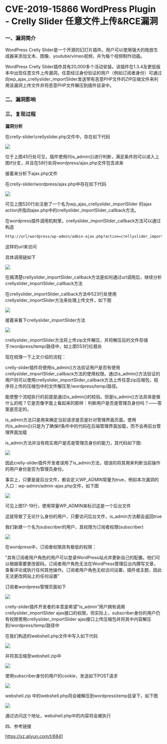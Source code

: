 # CVE-2019-15866 WordPress Plugin - Crelly Slider 任意文件上传&RCE漏洞

### 一、漏洞简介

WordPress Crelly Slider是一个开源的幻灯片插件。用户可以使用强大的拖放生成器来添加文本、图像、youtube/vimeo视频，并为每个视频制作动画。

WordPress Crelly Slider插件具有20,000多个活动安装。该插件在1.3.4及更低版本中出现任意文件上传漏洞。任意经过身份验证的用户（例如订阅者身份）可通过向wp_ajax_crellyslider_importSlider发送带有恶意PHP文件的ZIP压缩文件来利用该漏洞上传文件并将恶意PHP文件解压到插件目录中。

### 二、漏洞影响

### 三、复现过程

**漏洞分析**

在crelly-slider\crellyslider.php文件中，存在如下代码

![](images/15895201352194.png)


位于上图45行处可见，插件使用if(is_admin())进行判断，满足条件则可以进入上图if分支，并且在58行处将wordpress/ajax.php文件包含进来

接着来分析下ajax.php文件

在crelly-slider/wordpress/ajax.php中存在如下代码

![](images/15895201426485.png)


可见上图520行处注册了一个名为wp_ajax_crellyslider_importSlider 的ajax action并指向ajax.php中的crellyslider_importSlider_callback方法。

在wordpress插件调用机制里，crellyslider_importSlider_callback方法可以通过构造


```bash
http://url/wordpress/wp-admin/admin-ajax.php?action=crellyslider_importSlider
```

这样的url来访问

具体调用链如下

![](images/15895201650985.png)


在搞清楚crellyslider_importSlider_callback方法是如何通过url调用后，继续分析crellyslider_importSlider_callback方法

在crellyslider_importSlider_callback方法中523行处使用crellyslider_importSlider方法来处理上传文件，如下图

![](images/15895201737211.png)


接着来看下crellyslider_importSlider方法

![](images/15895201824256.png)


crellyslider_importSlider方法将上传zip文件解压，并将解压后的文件存储于/wordpress/temp/路径中，如上图553行红框处

现在梳理一下上文介绍的流程：

crelly-slider插件将使用is_admin()方法验证用户是否有使用crellyslider_importSlider_callback方法的使用权限。通过is_admin()方法验证的用户则可以使用crellyslider_importSlider_callback方法上传任意zip压缩包，程序将上传的压缩包中的文件解压至/wordpress/temp/路径。

能使整个流程执行的前提是通过is_admin()的校验。但是is_admin()方法具体是做什么的呢？它是否像字面上看起来的那样：判断用户是否是管理员身份吗？——答案是否定的。

is_admin方法只是用来确定当前请求是否是针对管理界面页面。使用if(is_admin())只是为了确保if条件中的代码在后端管理界面加载，而不会再前台管理界面加载

is_admin方法并没有核实用户是否是管理员身份的能力，其代码如下图:

![](images/15895201918216.png)


因此crelly-slider插件开发者误用了is_admin方法，错误的将其用来判断当前操作的用户身份是否为管理员身份。

事实上，只要是是后台文件，都会定义WP_ADMIN常量为true，例如本次漏洞的入口：wp-admin/admin-ajax.php文件，如下图

![](images/15895202006299.png)


可见上图17-19行，使用常量WP_ADMIN来标识这是一个后台文件

这就导致了无论什么身份的用户，只要访问后台文件，is_admin方法都会返回true

我们新建一个名为subscriber的用户，其权限为订阅者权限(subscriber)

![](images/15895202086104.png)


在wordpress中，订阅者权限具有极低的权限：

“具有订阅者用户角色的用户可以登录WordPress站点并更新自己的配置。他们可以根据需要更改密码。订阅者用户角色无法在WordPress管理后台内撰写文章，查看评论或执行任何其他操作。订阅者用户角色无权访问设置，插件或主题，因此无法更改网站上的任何设置”

订阅者wordpress管理页面如下

![](images/15895202156246.png)


crelly-slider插件开发者的本意是希望”is_admin”用户拥有调用crellyslider_importSlider ajax接口的权限，但实际上，subscriber身份的用户仍有权限使用crellyslider_importSlider ajax接口上传压缩包并将其中内容解压到/wordpress/temp/路径中

在我们构造的webshell.php文件中写入如下代码

![](images/15895202234573.png)


并将其压缩至webshell.zip中

![](images/15895202309743.png)


使用subscriber身份的用户的cookie，发送如下POST请求

![](images/15895202378147.png)


webshell.zip 中的webshell.php将会被解压到wordpress\temp目录下，如下图

![](images/15895202457426.png)


通过访问这个地址，webshell.php中的内容将会被执行

四、参考链接

https://xz.aliyun.com/t/6841